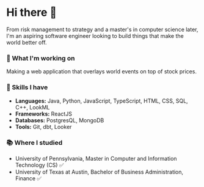 # Hi there 👋

From risk management to strategy and a master's in computer science later, I'm an aspiring software engineer looking to build things that make the world better off.

### 🧰 What I'm working on

Making a web application that overlays world events on top of stock prices.

### 🔧 Skills I have

- **Languages:** Java, Python, JavaScript, TypeScript, HTML, CSS, SQL, C++, LookML
- **Frameworks:** ReactJS
- **Databases:** PostgresQL, MongoDB
- **Tools:** Git, dbt, Looker

### 📚 Where I studied

- University of Pennsylvania, Master in Computer and Information Technology (CS) ✅
- University of Texas at Austin, Bachelor of Business Administration, Finance ✅

<!--
**vtamprateep/vtamprateep** is a ✨ _special_ ✨ repository because its `README.md` (this file) appears on your GitHub profile.

Here are some ideas to get you started:

- 🔭 I’m currently working on ...
- 🌱 I’m currently learning ...
- 👯 I’m looking to collaborate on ...
- 🤔 I’m looking for help with ...
- 💬 Ask me about ...
- 📫 How to reach me: ...
- 😄 Pronouns: ...
- ⚡ Fun fact: ...
-->
